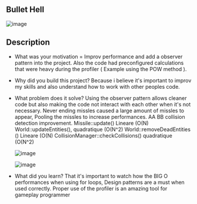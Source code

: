 ## Bullet Hell
![image](https://github.com/robbyseguin/Observer-Class-Raylib/assets/100798593/f65783c3-9384-4cdd-ad57-96882de2002a)


## Description
- What was your motivation = Improv performance and add a observer pattern into the project. Also the code had preconfigured calculations that were heavy during the profiler ( Example using the POW method ). 
- Why did you build this project?
  Because i believe it's important to improv my skills and also understand how to work with other peoples code.
- What problem does it solve?
  Using the observer pattern allows cleaner code but also making the code not interact with each other when it's not necessary.
  Never ending missles caused a large amount of missles to appear, Pooling the missles to increase performances.
  AA BB collision detection improvement.
  Missile::update()	Lineare (O(N)
  World::updateEntities(),    quadratique   (O(N^2)
  World::removeDeadEntities ()	              Lineare (O(N)
  CollisionManager::checkCollisions()	    quadratique   (O(N^2)

  ![image](https://github.com/robbyseguin/Observer-Class-Raylib/assets/100798593/e56014f5-53ad-4ee7-abc3-c1b33edd801e)

  ![image](https://github.com/robbyseguin/Observer-Class-Raylib/assets/100798593/12c05d49-684d-496d-8d7e-8183f9aff0d5)



  
- What did you learn?
  That it's important to watch how the BIG O performances when using for loops, Design patterns are a must when used correctly. Proper use of the profiler is an amazing tool for gameplay programmer
